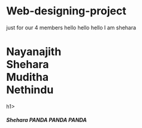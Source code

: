 # Web-designing-project
just for our 4 members
hello hello hello I am shehara
<html>
  <head>
    <title> First project of SCOPE </title>
  </head>
  <body>
    <h1> Nayanajith <br> Shehara <br> Muditha <br> Nethindu <br></h1>h1>
    <h5> Shehara PANDA PANDA PANDA</h5>
  </body>
</html>
